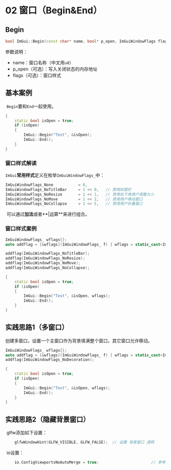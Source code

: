 # 02 窗口（Begin&End）

## Begin

```C++
bool ImGui::Begin(const char* name, bool* p_open, ImGuiWindowFlags flags)
```

参数说明：

* name：窗口名称（中文用`u8`）
* p_open（可选）：写入关闭状态的内存地址
* flags（可选）：窗口样式

## 基本案例

​	`Begin`要和`End`一起使用。

```C++
{
	static bool isOpen = true;
	if (isOpen)
	{
		ImGui::Begin("Test", &isOpen);
		ImGui::End();
	}
}
```

### 窗口样式解读

​	`ImGui`**常用样式**定义在枚举`ImGuiWindowFlags_`中：

```C++
ImGuiWindowFlags_None			= 0,
ImGuiWindowFlags_NoTitleBar		= 1 << 0,	// 禁用标题栏
ImGuiWindowFlags_NoResize		= 1 << 1,	// 禁用右下角用户调整大小
ImGuiWindowFlags_NoMove			= 1 << 2,   // 禁用用户移动窗口
ImGuiWindowFlags_NoCollapse		= 1 << 5,	// 禁用用户折叠窗口
```

​	可以通过**加法**或者**|运算**来进行组合。

### 窗口样式案例

```C++
ImGuiWindowFlags_ wflags{};
auto addflag = [&wflags](ImGuiWindowFlags_ f) { wflags = static_cast<ImGuiWindowFlags_>(wflags | f); };

addflag(ImGuiWindowFlags_NoTitleBar);
addflag(ImGuiWindowFlags_NoResize);
addflag(ImGuiWindowFlags_NoMove);
addflag(ImGuiWindowFlags_NoCollapse);

{
	static bool isOpen = true;
	if (isOpen)
	{
		ImGui::Begin("Test", &isOpen, wflags);
		ImGui::End();
	}
}
```

## 实践思路1（多窗口）

​	创建多窗口，设置一个主窗口作为背景填满整个窗口，其它窗口允许移动。

```C++
ImGuiWindowFlags_ wflags{};
auto addflag = [&wflags](ImGuiWindowFlags_ f) { wflags = static_cast<ImGuiWindowFlags_>(wflags | f); };
addflag(ImGuiWindowFlags_NoDecoration);

{
	static bool isOpen = true;
	if (isOpen)
	{
		ImGui::Begin("Test", &isOpen, wflags);
		ImGui::End();
	}
}
```

## 实践思路2（隐藏背景窗口）

​	glfw添加如下设置：

```C++
	glfwWindowHint(GLFW_VISIBLE, GLFW_FALSE);  // 设置 背景窗口 透明
```

​	io设置：

```C++
    io.ConfigViewportsNoAutoMerge = true;                       // 参考评论，建议加上这行，防止窗口自动合并上透明窗口
```

